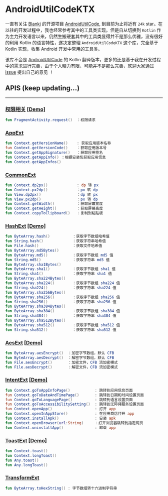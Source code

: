 # AndroidUtilCodeKTX

一直有关注 [Blankj](https://github.com/Blankj) 的开源项目 [AndroidUtilCode](https://github.com/Blankj/AndroidUtilCode), 到目前为止将近有 `24k` star。在以往的开发过程中，我也经常参考其中的工具类实现。但是自从切换到 `Kotlin` 作为主力开发语言以来，仍然生搬硬套其中的工具类显得并不是那么优雅，没有很好的利用 Kotlin 的语言特性，遂决定整理 `AndroidUtilCodeKTX` 这个库，完全基于 Kotlin 实现，收集 Android 开发中常用的工具类。

该库不会是 [AndroidUtilCode](https://github.com/Blankj/AndroidUtilCode) 的 Kotlin 翻译版本，更多的还是基于我在开发过程中的需求进行完善，由于个人精力有限，可能并不是那么完善，欢迎大家通过 [issue](https://github.com/lulululbj/AndroidUtilCodeKTX/issues) 提出自己的意见 ！

## APIS (keep updating...)

***

### [权限相关](https://github.com/lulululbj/AndroidUtilCodeKTX/blob/master/ktx/src/main/java/luyao/util/ktx/ext/permission/PermissionExt.kt)  [[Demo]](https://github.com/lulululbj/AndroidUtilCodeKTX/blob/master/app/src/main/java/luyao/util/ktx/ui/PermissionExtActivity.kt)

```kotlin
fun FragmentActivity.request()  ：权限请求
```

### [AppExt](https://github.com/lulululbj/AndroidUtilCodeKTX/blob/master/ktx/src/main/java/luyao/util/ktx/ext/AppExt.kt)

```kotlin
fun Context.getVersionName()    : 获取应用版本名称
fun Context.getVersionCode()    ：获取应用版本号
fun Context.getAppSignature()   ：获取应用签名
fun Context.getAppInfo() ：根据安装包获取应用信息
fun Context.getAppInfos()
```

### [CommonExt](https://github.com/lulululbj/AndroidUtilCodeKTX/blob/master/ktx/src/main/java/luyao/util/ktx/ext/CommonExt.kt)

```kotlin
fun Context.dp2px()             : dp 转 px
fun Context.px2dp()             ：px 转 dp
fun View.dp2px()                ：dp 转 px
fun View.px2dp()                ：px 转 dp
fun Context.getWidth()          ：获取屏幕宽度
fun Context.getHeight()         ：获取屏幕高度
fun Context.copyToClipboard()   ：复制到粘贴板
```

### [HashExt](https://github.com/lulululbj/AndroidUtilCodeKTX/blob/master/ktx/src/main/java/luyao/util/ktx/ext/HashExt.kt) [[Demo]](https://github.com/lulululbj/AndroidUtilCodeKTX/blob/master/ktx/src/test/java/luyao/util/ktx/ext/HashExtKtTest.kt)

```kotlin
fun ByteArray.hash()          ：获取字节数组哈希值
fun String.hash()             ：获取字符串哈希值
fun File.hash()               ：获取文件哈希值
fun ByteArray.md5Bytes()     
fun ByteArray.md5()           ：获取字节数组 md5 值
fun String.md5()              ：获取字符串 md5 值
fun ByteArray.sha1Bytes()     
fun ByteArray.sha1()          ：获取字节数组 sha1 值
fun String.sha1()             ：获取字符串 sha1 值
fun ByteArray.sha224Bytes()
fun ByteArray.sha224()        ：获取字节数组 sha224 值
fun String.sha224()           ：获取字符串 sha224 值
fun ByteArray.sha256Bytes()
fun ByteArray.sha256()        ：获取字节数组 sha256 值
fun String.sha256()           ：获取字符串 sha256 值
fun ByteArray.sha384Bytes()
fun ByteArray.sha384()        ：获取字节数组 sha384 值
fun String.sha384()           ：获取字符串 sha384 值
fun ByteArray.sha512Bytes()
fun ByteArray.sha512()        ：获取字节数组 sha512 值
fun String.sha512()           ：获取字符串 sha512 值
```

### [AesExt](https://github.com/lulululbj/AndroidUtilCodeKTX/blob/master/ktx/src/main/java/luyao/util/ktx/ext/AesExt.kt)  [[Demo]](https://github.com/lulululbj/AndroidUtilCodeKTX/blob/master/ktx/src/test/java/luyao/util/ktx/ext/AesExtKtTest.kt)

```kotlin
fun ByteArray.aesEncrypt()  ：加密字节数组，默认 CFB
fun ByteArray.aesDecrypt()  ：解密字节数组，默认 CFB
fun File.aesEncrypt()       ：加密文件，CFB 流加密模式
fun File.aesDecrypt()       ：解密文件，CFB 流加密模式
```

### [IntentExt](https://github.com/lulululbj/AndroidUtilCodeKTX/blob/master/ktx/src/main/java/luyao/util/ktx/ext/IntentExt.kt)  [[Demo]](https://github.com/lulululbj/AndroidUtilCodeKTX/blob/master/app/src/main/java/luyao/util/ktx/ui/IntentExtActivity.kt)

```kotlin
fun Context.goToAppInfoPage()           : 跳转到应用信息页面
fun Context.goToDateAndTimePage()       : 跳转到日期和时间设置页面
fun Context.goToLanguagePage()          : 跳转到语言设置页面   
fun Context.goToAccessibilitySetting()  : 跳转到无障碍服务设置页面
fun Context.openApp()                   : 打开 app
fun Context.openInAppStore()            : 在应用商店打开 app
fun Context.installApk()                : 安装 apk
fun Context.openBrowser(url:String)     ：打开浏览器跳转到指定网页
fun Context.uninstallApp()              : 卸载 app
```

### [ToastExt](https://github.com/lulululbj/AndroidUtilCodeKTX/blob/master/ktx/src/main/java/luyao/util/ktx/ext/ToastExt.kt) [[Demo]](https://github.com/lulululbj/AndroidUtilCodeKTX/blob/master/app/src/main/java/luyao/util/ktx/ui/ToastExtActivity.kt)

```kotlin
fun Context.toast()
fun Context.longToast()
fun Any.toast()
fun Any.longToast()
```

### [TransformExt](https://github.com/lulululbj/AndroidUtilCodeKTX/blob/master/ktx/src/main/java/luyao/util/ktx/ext/TransformExt.kt)

```kotlin
fun ByteArray.toHexString() : 字节数组转十六进制字符串
```
